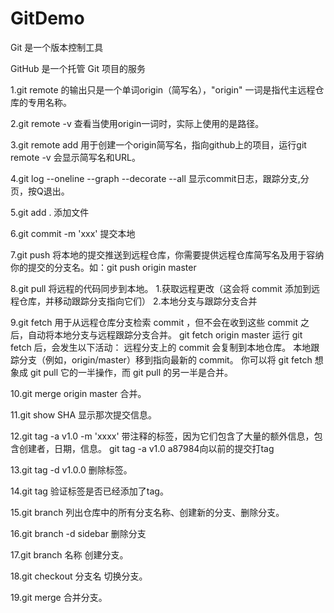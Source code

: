 # GitDemo
Git 是一个版本控制工具

GitHub 是一个托管 Git 项目的服务

1.git remote 的输出只是一个单词origin（简写名），"origin" 一词是指代主远程仓库的专用名称。

2.git remote -v 查看当使用origin一词时，实际上使用的是路径。

3.git remote add 用于创建一个origin简写名，指向github上的项目，运行git remote -v 会显示简写名和URL。

4.git log --oneline --graph --decorate --all 显示commit日志，跟踪分支,分页，按Q退出。

5.git add . 添加文件

6.git commit -m 'xxx'  提交本地

7.git push <remote-shortname> <branch> 将本地的提交推送到远程仓库，你需要提供远程仓库简写名及用于容纳你的提交的分支名。如：git push origin master
  
8.git pull <remote-shortname> <branch> 将远程的代码同步到本地。
  1.获取远程更改（这会将 commit 添加到远程仓库，并移动跟踪分支指向它们）
  2.本地分支与跟踪分支合并
  
9.git fetch 用于从远程仓库分支检索 commit ，但不会在收到这些 commit 之后，自动将本地分支与远程跟踪分支合并。
  git fetch origin master
  运行 git fetch 后，会发生以下活动：
  远程分支上的 commit 会复制到本地仓库。
  本地跟踪分支（例如，origin/master）移到指向最新的 commit。
  你可以将 git fetch 想象成 git pull 它的一半操作，而 git pull 的另一半是合并。
  
10.git merge origin master 合并。

11.git show SHA 显示那次提交信息。

12.git tag -a v1.0 -m 'xxxx' 带注释的标签，因为它们包含了大量的额外信息，包含创建者，日期，信息。 git tag -a v1.0 a87984向以前的提交打tag

13.git tag -d v1.0.0 删除标签。

14.git tag 验证标签是否已经添加了tag。

15.git branch 列出仓库中的所有分支名称、创建新的分支、删除分支。

16.git branch -d sidebar 删除分支

17.git branch 名称  创建分支。

18.git checkout 分支名  切换分支。

19.git merge <other-branch> 合并分支。





